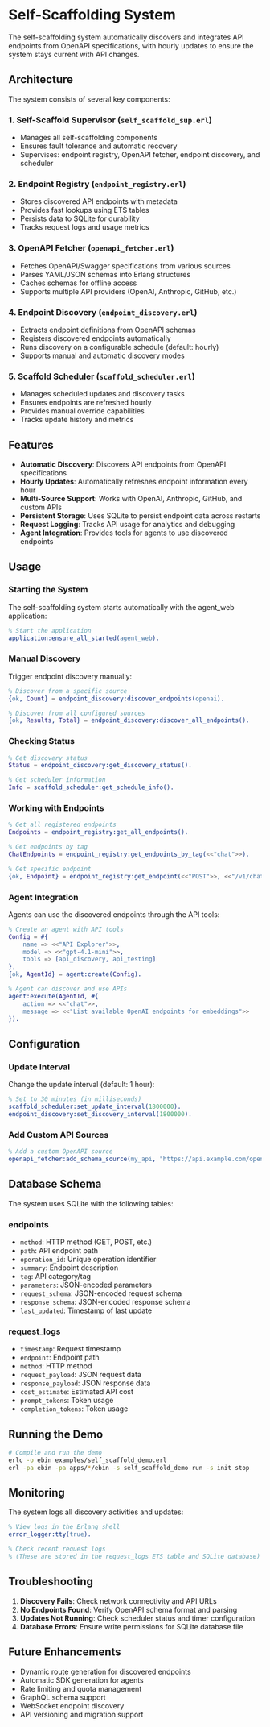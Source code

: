 # Self-Scaffolding System

The self-scaffolding system automatically discovers and integrates API endpoints from OpenAPI specifications, with hourly updates to ensure the system stays current with API changes.

## Architecture

The system consists of several key components:

### 1. **Self-Scaffold Supervisor** (`self_scaffold_sup.erl`)
- Manages all self-scaffolding components
- Ensures fault tolerance and automatic recovery
- Supervises: endpoint registry, OpenAPI fetcher, endpoint discovery, and scheduler

### 2. **Endpoint Registry** (`endpoint_registry.erl`)
- Stores discovered API endpoints with metadata
- Provides fast lookups using ETS tables
- Persists data to SQLite for durability
- Tracks request logs and usage metrics

### 3. **OpenAPI Fetcher** (`openapi_fetcher.erl`)
- Fetches OpenAPI/Swagger specifications from various sources
- Parses YAML/JSON schemas into Erlang structures
- Caches schemas for offline access
- Supports multiple API providers (OpenAI, Anthropic, GitHub, etc.)

### 4. **Endpoint Discovery** (`endpoint_discovery.erl`)
- Extracts endpoint definitions from OpenAPI schemas
- Registers discovered endpoints automatically
- Runs discovery on a configurable schedule (default: hourly)
- Supports manual and automatic discovery modes

### 5. **Scaffold Scheduler** (`scaffold_scheduler.erl`)
- Manages scheduled updates and discovery tasks
- Ensures endpoints are refreshed hourly
- Provides manual override capabilities
- Tracks update history and metrics

## Features

- **Automatic Discovery**: Discovers API endpoints from OpenAPI specifications
- **Hourly Updates**: Automatically refreshes endpoint information every hour
- **Multi-Source Support**: Works with OpenAI, Anthropic, GitHub, and custom APIs
- **Persistent Storage**: Uses SQLite to persist endpoint data across restarts
- **Request Logging**: Tracks API usage for analytics and debugging
- **Agent Integration**: Provides tools for agents to use discovered endpoints

## Usage

### Starting the System

The self-scaffolding system starts automatically with the agent_web application:

```erlang
% Start the application
application:ensure_all_started(agent_web).
```

### Manual Discovery

Trigger endpoint discovery manually:

```erlang
% Discover from a specific source
{ok, Count} = endpoint_discovery:discover_endpoints(openai).

% Discover from all configured sources
{ok, Results, Total} = endpoint_discovery:discover_all_endpoints().
```

### Checking Status

```erlang
% Get discovery status
Status = endpoint_discovery:get_discovery_status().

% Get scheduler information
Info = scaffold_scheduler:get_schedule_info().
```

### Working with Endpoints

```erlang
% Get all registered endpoints
Endpoints = endpoint_registry:get_all_endpoints().

% Get endpoints by tag
ChatEndpoints = endpoint_registry:get_endpoints_by_tag(<<"chat">>).

% Get specific endpoint
{ok, Endpoint} = endpoint_registry:get_endpoint(<<"POST">>, <<"/v1/chat/completions">>).
```

### Agent Integration

Agents can use the discovered endpoints through the API tools:

```erlang
% Create an agent with API tools
Config = #{
    name => <<"API Explorer">>,
    model => <<"gpt-4.1-mini">>,
    tools => [api_discovery, api_testing]
},
{ok, AgentId} = agent:create(Config).

% Agent can discover and use APIs
agent:execute(AgentId, #{
    action => <<"chat">>,
    message => <<"List available OpenAI endpoints for embeddings">>
}).
```

## Configuration

### Update Interval

Change the update interval (default: 1 hour):

```erlang
% Set to 30 minutes (in milliseconds)
scaffold_scheduler:set_update_interval(1800000).
endpoint_discovery:set_discovery_interval(1800000).
```

### Add Custom API Sources

```erlang
% Add a custom OpenAPI source
openapi_fetcher:add_schema_source(my_api, "https://api.example.com/openapi.yaml").
```

## Database Schema

The system uses SQLite with the following tables:

### endpoints
- `method`: HTTP method (GET, POST, etc.)
- `path`: API endpoint path
- `operation_id`: Unique operation identifier
- `summary`: Endpoint description
- `tag`: API category/tag
- `parameters`: JSON-encoded parameters
- `request_schema`: JSON-encoded request schema
- `response_schema`: JSON-encoded response schema
- `last_updated`: Timestamp of last update

### request_logs
- `timestamp`: Request timestamp
- `endpoint`: Endpoint path
- `method`: HTTP method
- `request_payload`: JSON request data
- `response_payload`: JSON response data
- `cost_estimate`: Estimated API cost
- `prompt_tokens`: Token usage
- `completion_tokens`: Token usage

## Running the Demo

```bash
# Compile and run the demo
erlc -o ebin examples/self_scaffold_demo.erl
erl -pa ebin -pa apps/*/ebin -s self_scaffold_demo run -s init stop
```

## Monitoring

The system logs all discovery activities and updates:

```erlang
% View logs in the Erlang shell
error_logger:tty(true).

% Check recent request logs
% (These are stored in the request_logs ETS table and SQLite database)
```

## Troubleshooting

1. **Discovery Fails**: Check network connectivity and API URLs
2. **No Endpoints Found**: Verify OpenAPI schema format and parsing
3. **Updates Not Running**: Check scheduler status and timer configuration
4. **Database Errors**: Ensure write permissions for SQLite database file

## Future Enhancements

- Dynamic route generation for discovered endpoints
- Automatic SDK generation for agents
- Rate limiting and quota management
- GraphQL schema support
- WebSocket endpoint discovery
- API versioning and migration support